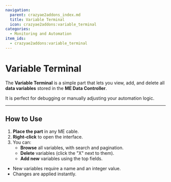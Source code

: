 ```yaml
---
navigation:
  parent: crazyae2addons_index.md
  title: Variable Terminal
  icon: crazyae2addons:variable_terminal
categories:
  - Monitoring and Automation
item_ids:
  - crazyae2addons:variable_terminal
---
```


# Variable Terminal

The **Variable Terminal** is a simple part that lets you view, add, and delete all **data variables** stored in the **ME Data Controller**.

It is perfect for debugging or manually adjusting your automation logic.

---

## How to Use

1. **Place the part** in any ME cable.
2. **Right-click** to open the interface.
3. You can:
   - **Browse** all variables, with search and pagination.
   - **Delete** variables (click the "X" next to them).
   - **Add new** variables using the top fields.

- New variables require a name and an integer value.  
- Changes are applied instantly.